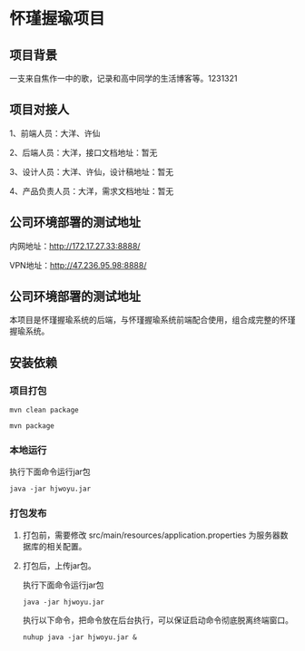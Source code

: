 # 怀瑾握瑜项目

## 项目背景

一支来自焦作一中的歌，记录和高中同学的生活博客等。1231321

## 项目对接人

1、前端人员：大洋、许仙

2、后端人员：大洋，接口文档地址：暂无

3、设计人员：大洋、许仙，设计稿地址：暂无

4、产品负责人员：大洋，需求文档地址：暂无

## 公司环境部署的测试地址

内网地址：http://172.17.27.33:8888/

VPN地址：http://47.236.95.98:8888/

## 公司环境部署的测试地址

本项目是怀瑾握瑜系统的后端，与怀瑾握瑜系统前端配合使用，组合成完整的怀瑾握瑜系统。

## 安装依赖

### 项目打包

`mvn clean package`

`mvn package`

### 本地运行

执行下面命令运行jar包

`java -jar hjwoyu.jar`

### 打包发布

1. 打包前，需要修改 src/main/resources/application.properties 为服务器数据库的相关配置。

2. 打包后，上传jar包。

   执行下面命令运行jar包

   `java -jar hjwoyu.jar`

   执行以下命令，把命令放在后台执行，可以保证启动命令彻底脱离终端窗口。

   `nuhup java -jar hjwoyu.jar &`

   ​